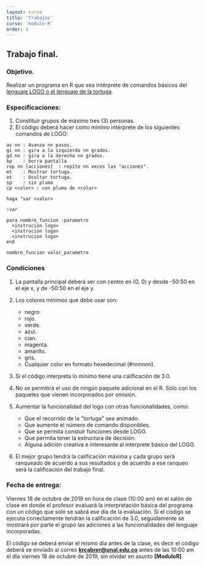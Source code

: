 ```yaml
---
layout: curso
title: 'Trabajos'
curso: 'modulo-R'
order: 4
---
```


## Trabajo final.

### Objetivo.

Realizar un programa en R que sea intérprete de comandos básicos del [lenguaje LOGO o el lenguaje de la tortuga](https://es.wikipedia.org/wiki/Logo_%28lenguaje_de_programaci%C3%B3n%29).

### Especificaciones:

1. Constituir grupos de máximo tres (3) personas.
2. El código deberá hacer como mínimo intérprete de los siguientes comandos de LOGO:

```
av nn : Avanza nn pasos.
gi nn : gira a la izquierda nn grados.
gd nn : gira a la derecha nn grados.
bp    : borra pantalla
rep nn [acciones]  : repite nn veces las "acciones".
mt    : Mostrar tortuga.
ot    : Ocultar tortuga.
sp    : sin pluma
cp <color> : con pluma de <color>

haga "var <valor>

:var

para nombre_funcion :parametro
  <instrucion logo>
  <instrucion logo>
  <instrucion logo>
end

nombre_funcion valor_parametro
```

### Condiciones

1. La pantalla principal deberá ser con centro en (0, 0) y
   desde -50:50 en el eje x, y de -50:50 en el eje y.
2. Los colores mínimos que debe usar son:
   - negro.
   - rojo.
   - verde.
   - azul.
   - cian.
   - magenta.
   - amarillo.
   - gris.
   - Cualquier color en formato hexedecimal (#nnnnnn).
3. Si el código interpreta lo mínimo tiene una calificación de 3.0.
4. No se permitirá el uso de ningún paquete adicional en el R. Sólo con los paquetes que vienen incorporados por omisión.
5. Aumentar la funcionalidad del logo con otras funcionalidades, como:
   - Que el recorrido de la "tortuga" sea animado.
   - Que aumente el número de comando disponibles.
   - Que se permita constuir funciones desde LOGO.
   - Que permita tener la estructura de decisión.
   - Alguna adición creativa e interesante al interprete básico del LOGO.

6. El mejor grupo tendrá la calificación máxima y cada grupo será ranqueado de acuerdo a sus resultados y de acuerdo a ese ranqueo será la calificación del trabajo final.

### Fecha de entrega:

Viernes 18 de octubre de 2019 en hora de clase (10:00 am) en el salón de clase
en donde el profesor evaluará la interpretación básica del programa con un código que solo se sabrá ese día de la evaluación. Si el código se ejecuta correctamente tendrán la calificación de 3.0, seguidamente se mostrará por parte el grupo las adiciones a las funcionalidades del lenguaje incorporadas.

El código se deberá enviar el mismo día antes de la clase, es decir el código
deberá se enviado al correo **krcabrer@unal.edu.co** antes de las 10:00 am el día viernes 18 de octubre de 2019, sin olvidar en asunto **[ModuloR]**.



<!--

## Trabajo final.

### Objetivo.

Realizar el juego de [puntos y cuadros](https://es.wikipedia.org/wiki/Timbiriche_(juego)),
de tal forma que el usuario juegue contra el computador.

### Ejemplo del juego.

En [esta página web](http://dotsandboxes.org/) se permite mirar el funcionamiento del juego.

### Fecha de entrega.

Miércoles, 28 de agosto de 2019 en horario de clase.




### Consideraciones.

- Se organizarán en grupos de máximo tres (3) personas.
- Se plantearán las reglas del juego.
    - Inicio del juego.
    - Desarrollo del juego.
    - Finalización del juego.
- Se constuirá un código en R para simular
  el juego de dominó con animación gráfica.

### Archivos para entregar.

- Máximo dos archivos de código:
   - Archivo con código del programa principal.
   - Archivo con funciones auxiliares.


### Aspectos de evaluación.

#### Forma.

  - Manejo gráfico de la interfaz del juego.

#### Fondo.

  - Estrategia de juego del computador vs el jugador.

### Fecha de entrega.

Viernes 20 de octubre de 2017 en hora de clase.




## Trabajo final

### Objetivo

Por grupos de máximo tres personas realizar una análisis
de dos grabaciones de un hombre y una mujer y mostrar
las características que se pueden utilizar para
diferenciar el género por las descomposición en
frecuencias de la respectiva señal de voz.

### Ejemplo de uso de grabaciones en R.

- [Código](./codigos/final1.nb.html)
- [Hola](./codigos/hola1.wav)
- [Buenos días](./codigos/buenosdias.wav)

### Ejemplo de la descompisión de Fourier.

- [Análisis de Fourier](./codigos/fourier1.nb.html)

### Resultados esperados.

 1. Archivo ".html" con el informe que muestre el
    análisis y las características que distinguen
    la voz de un hombre de la voz de una mujer.
 2. Archivo ".Rmd" con los códigos correspondientes.
 3. Archivos de sonido o de voces utilizadas.

  -->
